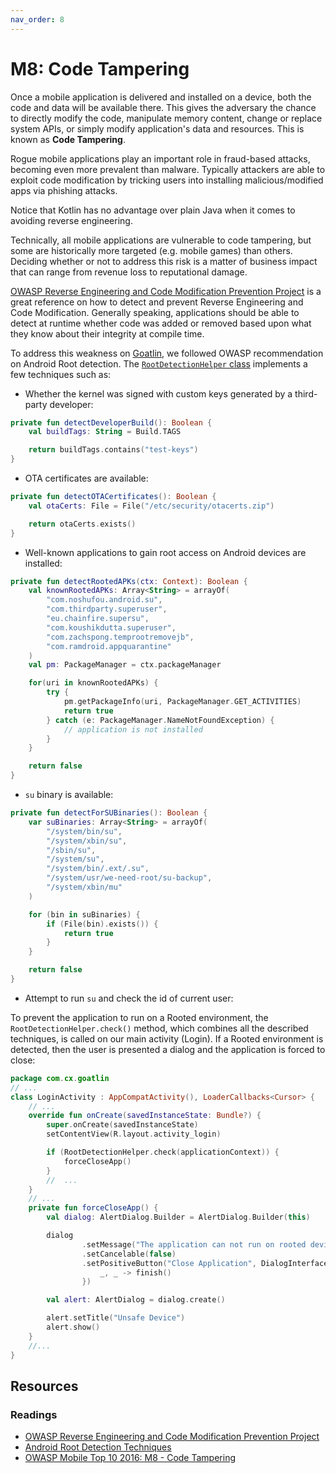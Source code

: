 ```yaml
---
nav_order: 8
---
```


M8: Code Tampering
==================

Once a mobile application is delivered and installed on a device, both the code
and data will be available there. This gives the adversary the chance to
directly modify the code, manipulate memory content, change or replace system
APIs, or simply modify application's data and resources. This is known as **Code
Tampering**.

Rogue mobile applications play an important role in fraud-based attacks,
becoming even more prevalent than malware. Typically attackers are able to exploit 
code modification by tricking users into installing malicious/modified apps via phishing attacks.

Notice that Kotlin has no advantage over plain Java when it comes to avoiding
reverse engineering.

Technically, all mobile applications are vulnerable to code tampering, but some
are historically more targeted (e.g. mobile games) than others. Deciding whether
or not to address this risk is a matter of business impact that can range from
revenue loss to reputational damage.

[OWASP Reverse Engineering and Code Modification Prevention Project][1] is a
great reference on how to detect and prevent Reverse Engineering and Code
Modification. Generally speaking, applications should be able to detect at
runtime whether code was added or removed based upon what they know about their
integrity at compile time.

To address this weakness on [Goatlin][0], we followed OWASP recommendation on
Android Root detection. The [`RootDetectionHelper` class][3] implements a few
techniques such as:

* Whether the kernel was signed with custom keys generated by a third-party
  developer:
```kotlin
private fun detectDeveloperBuild(): Boolean {
    val buildTags: String = Build.TAGS

    return buildTags.contains("test-keys")
}
```
* OTA certificates are available:
```kotlin
private fun detectOTACertificates(): Boolean {
    val otaCerts: File = File("/etc/security/otacerts.zip")

    return otaCerts.exists()
}
```
* Well-known applications to gain root access on Android devices are installed:
```kotlin
private fun detectRootedAPKs(ctx: Context): Boolean {
    val knownRootedAPKs: Array<String> = arrayOf(
        "com.noshufou.android.su",
        "com.thirdparty.superuser",
        "eu.chainfire.supersu",
        "com.koushikdutta.superuser",
        "com.zachspong.temprootremovejb",
        "com.ramdroid.appquarantine"
    )
    val pm: PackageManager = ctx.packageManager

    for(uri in knownRootedAPKs) {
        try {
            pm.getPackageInfo(uri, PackageManager.GET_ACTIVITIES)
            return true
        } catch (e: PackageManager.NameNotFoundException) {
            // application is not installed
        }
    }

    return false
}
```
* `su` binary is available:
```kotlin
private fun detectForSUBinaries(): Boolean {
    var suBinaries: Array<String> = arrayOf(
        "/system/bin/su",
        "/system/xbin/su",
        "/sbin/su",
        "/system/su",
        "/system/bin/.ext/.su",
        "/system/usr/we-need-root/su-backup",
        "/system/xbin/mu"
    )

    for (bin in suBinaries) {
        if (File(bin).exists()) {
            return true
        }
    }

    return false
}
```
* Attempt to run `su` and check the id of current user:

To prevent the application to run on a Rooted environment, the
`RootDetectionHelper.check()` method, which combines all the described
techniques, is called on our main activity (Login). If a Rooted environment is
detected, then the user is presented a dialog and the application is forced to
close:

```kotlin
package com.cx.goatlin
// ...
class LoginActivity : AppCompatActivity(), LoaderCallbacks<Cursor> {
    // ...
    override fun onCreate(savedInstanceState: Bundle?) {
        super.onCreate(savedInstanceState)
        setContentView(R.layout.activity_login)

        if (RootDetectionHelper.check(applicationContext)) {
            forceCloseApp()
        }
        //  ...
    }
    // ...
    private fun forceCloseApp() {
        val dialog: AlertDialog.Builder = AlertDialog.Builder(this)

        dialog
                .setMessage("The application can not run on rooted devices")
                .setCancelable(false)
                .setPositiveButton("Close Application", DialogInterface.OnClickListener {
                    _, _ -> finish()
                })

        val alert: AlertDialog = dialog.create()

        alert.setTitle("Unsafe Device")
        alert.show()
    }
    //...
}
```

## Resources

### Readings

* [OWASP Reverse Engineering and Code Modification Prevention Project][1]
* [Android Root Detection Techniques][2]
* [OWASP Mobile Top 10 2016: M8 - Code Tampering][4]

[0]: https://github.com/Checkmarx/Goatlin
[1]: https://www.owasp.org/index.php/OWASP_Reverse_Engineering_and_Code_Modification_Prevention_Project
[2]: https://blog.netspi.com/android-root-detection-techniques/
[3]: https://github.com/Checkmarx/Goatlin/blob/feature/m8-code-tampering/packages/clients/android/app/src/main/java/com/cx/goatlin/helpers/RootDetectionHelper.kt
[4]: https://www.owasp.org/index.php/Mobile_Top_10_2016-M8-Code_Tampering
